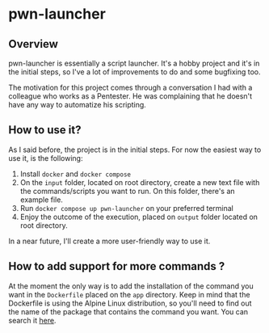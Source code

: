 # pwn-launcher

## Overview

pwn-launcher is essentially a script launcher. It's a hobby project and it's in the initial steps, so I've a lot of improvements to do and some bugfixing too.

The motivation for this project comes through a conversation I had with a colleague who works as a Pentester. He was complaining that he doesn't have any way to automatize his scripting.

## How to use it?
As I said before, the project is in the initial steps. For now the easiest way to use it, is the following:

1. Install `docker` and `docker compose` 
2. On the `input` folder, located on root directory, create a new text file with the commands/scripts you want to run. On this folder, there's an example file.
3. Run `docker compose up pwn-launcher` on your preferred terminal
4. Enjoy the outcome of the execution, placed on `output` folder located on root directory.

In a near future, I'll create a more user-friendly way to use it.
## How to add support for more commands ?

At the moment the only way is to add the installation of the command you want in the `Dockerfile` placed on the `app` directory. Keep in mind that the Dockerfile is using the Alpine Linux distribution, so you'll need to find out the name of the package that contains the command you want. You can search it 	[here](https://pkgs.alpinelinux.org/).
